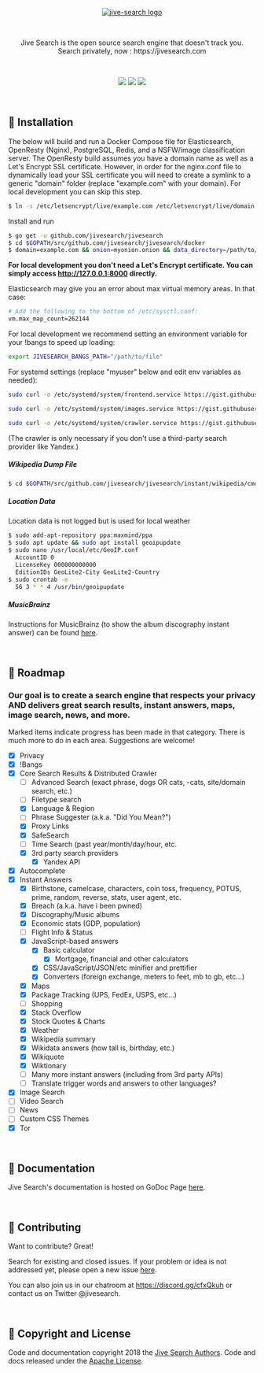<p align="center">
  <a href="https://github.com/adamfaliq42/jivesearch/edit/master/README.md">
    <img alt="jive-search logo" src="frontend/static/icons/logo.png">
  </a>
</p>

<br>


<p align="center">
Jive Search is the open source search engine that doesn't track you. Search privately, now : https://jivesearch.com
</p>

<br>

<p align="center">
   <a href="https://github.com/jivesearch/jivesearch"><img src="https://img.shields.io/badge/go-1.10.2-blue.svg"></a>
   <a href="https://travis-ci.org/jivesearch/jivesearch"><img src="https://travis-ci.org/jivesearch/jivesearch.svg?branch=master"></a>
  <a href="https://github.com/jivesearch/jivesearch/blob/master/LICENSE"><img src="https://img.shields.io/badge/license-Apache-brightgreen.svg"></a>
</p>

<br>

## 💾 Installation
The below will build and run a Docker Compose file for Elasticsearch, OpenResty (Nginx), PostgreSQL, Redis, and a NSFW/image classification server. The OpenResty build assumes you have a domain name as well as a Let's Encrypt SSL certificate. However, in order for the nginx.conf file to dynamically load your SSL certificate you will need to create a symlink to a generic "domain" folder (replace "example.com" with your domain). For local development you can skip this step.

```bash
$ ln -s /etc/letsencrypt/live/example.com /etc/letsencrypt/live/domain
```

Install and run

```bash
$ go get -u github.com/jivesearch/jivesearch
$ cd $GOPATH/src/github.com/jivesearch/jivesearch/docker
$ domain=example.com && onion=myonion.onion && data_directory=/path/to/data && sudo mkdir -p $data_directory/elasticsearch && sudo chown 1000:1000 $data_directory/elasticsearch && sudo DATA_DIRECTORY=$data_directory ES_HEAP=2g NGINX_DOMAIN=$domain ONION=$onion docker-compose build --no-cache && sudo DATA_DIRECTORY=$data_directory ES_HEAP=2g NGINX_DOMAIN=$domain ONION=$onion docker-compose up -d
```

**For local development you don't need a Let's Encrypt certificate. You can simply access http://127.0.0.1:8000 directly.** 

Elasticsearch may give you an error about max virtual memory areas. In that case:
```bash
# Add the following to the bottom of /etc/sysctl.conf:
vm.max_map_count=262144
```

For local development we recommend setting an environment variable for your !bangs to speed up loading:
```bash
export JIVESEARCH_BANGS_PATH="/path/to/file"
```
For systemd settings (replace "myuser" below and edit env variables as needed):
```bash
sudo curl -o /etc/systemd/system/frontend.service https://gist.githubusercontent.com/brentadamson/7b8117347909cc38384fed589a3d785d/raw/19a4249931adf0ea60326a6bcb89813bf328e87a/frontend
```
```bash
sudo curl -o /etc/systemd/system/images.service https://gist.githubusercontent.com/brentadamson/daafa09f8d06eb401e0eb72c2b992261/raw/357e66de29d56739ae41d61cbe227d36819e0df4/images
```
```bash
sudo curl -o /etc/systemd/system/crawler.service https://gist.githubusercontent.com/brentadamson/0880ef548130f69c2537049a550be8e8/raw/42269dfcba6d86aba49bc56ffa7e60a9eb7ebdf3/crawler
```
(The crawler is only necessary if you don't use a third-party search provider like Yandex.)


##### Wikipedia Dump File
```bash
$ cd $GOPATH/src/github.com/jivesearch/jivesearch/instant/wikipedia/cmd/dumper && go run dumper.go --workers=2 --dir=/path/to/dump/files --wikipedia=true --wikidata=true --wikiquote=true --wiktionary=true --truncate=400 --delete=true
```
##### Location Data
Location data is not logged but is used for local weather

```bash
$ sudo add-apt-repository ppa:maxmind/ppa
$ sudo apt update && sudo apt install geoipupdate
$ sudo nano /usr/local/etc/GeoIP.conf
  AccountID 0
  LicenseKey 000000000000
  EditionIDs GeoLite2-City GeoLite2-Country
$ sudo crontab -e
  56 3 * * 4 /usr/bin/geoipupdate
```

##### MusicBrainz
Instructions for MusicBrainz (to show the album discography instant answer) can be found [here](https://gist.github.com/brentadamson/b711d5c9c4d974d6999876004f8bc1cd).

<br>


## 🚀 **Roadmap** 
### Our goal is to create a search engine that respects your privacy AND delivers great search results, instant answers, maps, image search, news, and more. 
  
Marked items indicate progress has been made in that category. There is much more to do in each area. Suggestions are welcome!
- [x] Privacy
- [x] !Bangs
- [x] Core Search Results & Distributed Crawler    
    - [ ] Advanced Search (exact phrase, dogs OR cats,  -cats, site/domain search, etc.)
    - [ ] Filetype search
    - [x] Language & Region
    - [ ] Phrase Suggester (a.k.a. "Did You Mean?")
    - [x] Proxy Links
    - [x] SafeSearch    
    - [ ] Time Search (past year/month/day/hour, etc.
    - [x] 3rd party search providers
        - [x] Yandex API
- [x] Autocomplete
- [x] Instant Answers
    - [x] Birthstone, camelcase, characters, coin toss, frequency, POTUS, prime, random, reverse, stats, user agent, etc. 
    - [x] Breach (a.k.a. have i been pwned)
    - [x] Discography/Music albums
    - [x] Economic stats (GDP, population)
    - [ ] Flight Info & Status
    - [x] JavaScript-based answers
        - [x] Basic calculator
            - [x] Mortgage, financial and other calculators
        - [x] CSS/JavaScript/JSON/etc minifier and prettifier
        - [x] Converters (foreign exchange, meters to feet, mb to gb, etc...)
    - [x] Maps
    - [x] Package Tracking (UPS, FedEx, USPS, etc...)
    - [ ] Shopping
    - [x] Stack Overflow
    - [x] Stock Quotes & Charts    
    - [x] Weather
    - [x] Wikipedia summary
    - [x] Wikidata answers (how tall is, birthday, etc.)
    - [x] Wikiquote
    - [x] Wiktionary    
    - [ ] Many more instant answers (including from 3rd party APIs)
    - [ ] Translate trigger words and answers to other languages?
- [x] Image Search
- [ ] Video Search
- [ ] News
- [ ] Custom CSS Themes
- [x] Tor

<br>

## 📙 Documentation
Jive Search's documentation is hosted on GoDoc Page [here](https://godoc.org/github.com/jivesearch/jivesearch).

<br>

## 💬 Contributing
Want to contribute? Great! 

Search for existing and closed issues. If your problem or idea is not addressed yet, please open a new issue [here](https://github.com/jivesearch/jivesearch/issues/new).

You can also join us in our chatroom at https://discord.gg/cfxQkuh or contact us on Twitter @jivesearch.

<br>

## 📜 Copyright and License
Code and documentation copyright 2018 the [Jive Search Authors](https://github.com/jivesearch/jivesearch/graphs/contributors). Code and docs released under the [Apache License](https://github.com/jivesearch/jivesearch/blob/master/LICENSE).
